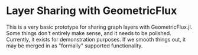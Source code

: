 # Layer Sharing with GeometricFlux

This is a very basic prototype for sharing graph layers with GeometricFlux.jl. Some things don't entirely make sense, and it needs to be polished. Currently, it exists for demonstration purposes. If we smooth things out, it may be merged in as "formally" supported functionality.